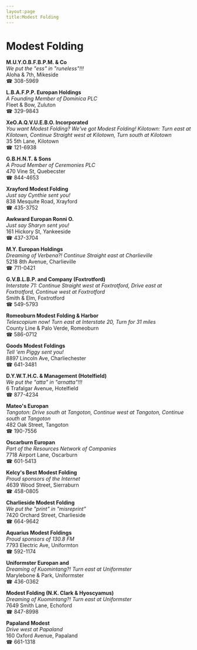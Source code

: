 ```yaml
---
layout:page
title:Modest Folding
---
```

# Modest Folding

**M.U.Y.O.B.F.B.P.M. & Co**  
_We put the "ess" in "runeless"!!!_  
Aloha & 7th, Mikeside  
☎ 308-5969



**L.B.A.F.P.P. Europan Holdings**  
_A Founding Member of Dominica PLC_  
Fleet & Bow, Zuluton  
☎ 329-9843



**XeO.A.Q.V.U.E.B.O. Incorporated**  
_You want Modest Folding? We've got Modest Folding! 
Kilotown: Turn east at Kilotown, Continue Straight west at Kilotown, Turn south at Kilotown_  
35 5th Lane, Kilotown  
☎ 121-6938



**G.B.H.N.T. & Sons**  
_A Proud Member of Ceremonies PLC_  
470 Vine St, Quebecster  
☎ 844-4653



**Xrayford Modest Folding**  
_Just say Cynthie sent you!_  
838 Mesquite Road, Xrayford  
☎ 435-3752



**Awkward Europan Ronni O.**  
_Just say Sharyn sent you!_  
161 Hickory St, Yankeeside  
☎ 437-3704



**M.Y. Europan Holdings**  
_Dreaming of Verbena?! 
Continue Straight east at Charlieville_  
5218 8th Avenue, Charlieville  
☎ 711-0421



**G.V.B.L.B.P. and Company (Foxtrotford)**  
_Interstate 71: Continue Straight west at Foxtrotford, Drive east at Foxtrotford, Continue west at Foxtrotford_  
Smith & Elm, Foxtrotford  
☎ 549-5793



**Romeoburn Modest Folding & Harbor**  
_Telescopium now! 
Turn east at Interstate 20, Turn for 31 miles_  
County Line & Palo Verde, Romeoburn  
☎ 586-0712



**Goods Modest Foldings**  
_Tell 'em Piggy sent you!_  
8897 Lincoln Ave, Charliechester  
☎ 641-3481



**D.Y.W.T.H.C. & Management (Hotelfield)**  
_We put the "atta" in "arnatta"!!!_  
6 Trafalgar Avenue, Hotelfield  
☎ 877-4234



**Mateo's Europan**  
_Tangoton: Drive south at Tangoton, Continue west at Tangoton, Continue south at Tangoton_  
482 Oak Street, Tangoton  
☎ 190-7556



**Oscarburn Europan**  
_Part of the Resources Network of Companies_  
7718 Airport Lane, Oscarburn  
☎ 601-5413



**Kelcy's Best Modest Folding**  
_Proud sponsors of the Internet_  
4639 Wood Street, Sierraburn  
☎ 458-0805



**Charlieside Modest Folding**  
_We put the "print" in "misreprint"_  
7420 Orchard Street, Charlieside  
☎ 664-9642



**Aquarius Modest Foldings**  
_Proud sponsors of 130.8 FM_  
7793 Electric Ave, Uniformton  
☎ 592-1174



**Uniformster Europan and**  
_Dreaming of Kuomintang?! 
Turn east at Uniformster_  
Marylebone & Park, Uniformster  
☎ 436-0362



**Modest Folding (N.K. Clark & Hyoscyamus)**  
_Dreaming of Kuomintang?! 
Turn east at Uniformster_  
7649 Smith Lane, Echoford  
☎ 847-8998



**Papaland Modest**  
_Drive west at Papaland_  
160 Oxford Avenue, Papaland  
☎ 661-1318



